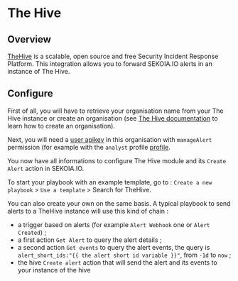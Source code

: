 # The Hive

## Overview

[TheHive](https://thehive-project.org/) is a scalable, open source and free Security Incident Response Platform. This integration allows you to forward SEKOIA.IO alerts in an instance of The Hive.

## Configure

First of all, you will have to retrieve your organisation name from your The Hive instance or create an organisation (see [The Hive documentation](https://docs.thehive-project.org/thehive/user-guides/quick-start/#create-an-organisation) to learn how to create an organisation).

Next, you will need a [user apikey](https://docs.thehive-project.org/thehive/user-guides/organisation-managers/users-management/) in this organisation with `manageAlert` permission (for example with the `analyst` profile [profile](https://docs.thehive-project.org/thehive/user-guides/administrators/profiles/). 

You now have all informations to configure The Hive module and its `Create Alert` action in SEKOIA.IO.

To start your playbook with an example template, go to : `Create a new playbook` > `Use a template` > Search for TheHive.

You can also create your own on the same basis. A typical playbook to send alerts to a TheHive instance will use this kind of chain :
- a trigger based on alerts (for example `Alert Webhook` one or `Alert Created`) ;
- a first action `Get Alert` to query the alert details ;
- a second action `Get events` to query the alert events, the query is `alert_short_ids:"{{ the alert short id variable }}"`, from `-1d` to `now` ;
- the hive `Create alert` action that will send the alert and its events to your instance of the hive